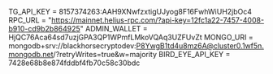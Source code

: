 TG_API_KEY = 8157374263:AAH9XNwfzxtigUJyog8F16FwhWiUH2jbOc4
RPC_URL = "https://mainnet.helius-rpc.com/?api-key=12fc1a22-7457-4008-b910-cd9b2b864925"
ADMIN_WALLET = HjQC76Aca64sd7uzjGPA3QP1WPmfLMkoVQAq3UZFUvZt
MONGO_URI = mongodb+srv://blackhorsecryptodev:P8YwgB1td4u8mz6A@cluster0.1wf5n.mongodb.net/?retryWrites=true&w=majority
BIRD_EYE_API_KEY = 7428e68b8e874fddbf4fb70c58c30bdc
